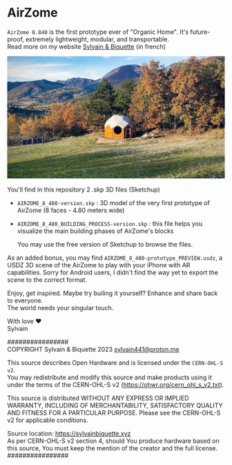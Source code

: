 <!-- 
    SPDX-FileCopyrightText: 2023 Sylvain & Biquette <sylvain441@proton.me>  
    SPDX-License-Identifier: CERN-OHL-S-2.0+
-->

# AirZome

`AirZome 8.840` is the first prototype ever of "Organic Home".  It's future-proof, extremely lightweight, modular, and transportable.  
Read more on my website [Sylvain & Biquette](https://sylvainbiquette.xyz/tag/airzome/) (in french)

![First prototype of AirZome ever](AIRZOME_8_840-prototype.jpeg)

You'll find in this repository 2 .skp 3D files (Sketchup)
- `AIRZOME_8_480-version.skp` : 3D model of the very first prototype of AirZome (8 faces - 4.80 meters wide)
- `AIRZOME_8_480_BUILDING_PROCESS-version.skp` : this file helps you visualize the main building phases of AirZome's blocks

    You may use the free version of Sketchup to browse the files.

As an added bonus, you may find `AIRZOME_8_480-prototype_PREVIEW.usdz`, a USDZ 3D scene of the AirZome to play with your iPhone with AR capabilities. Sorry for Android users, I didn't find the way yet to export the scene to the correct format.

Enjoy, get inspired. Maybe try builing it yourself? Enhance and share back to everyone.  
The world needs your singular touch.

With love ❤️  
Sylvain


################  
COPYRIGHT Sylvain & Biquette 2023 <sylvain441@proton.me>  

This source describes Open Hardware and is licensed under the `CERN-OHL-S v2`.  
You may redistribute and modify this source and make products using it under the terms of the CERN-OHL-S v2 (https://ohwr.org/cern_ohl_s_v2.txt).

This source is distributed WITHOUT ANY EXPRESS OR IMPLIED WARRANTY, INCLUDING OF MERCHANTABILITY, SATISFACTORY QUALITY AND FITNESS FOR A PARTICULAR PURPOSE. Please see the CERN-OHL-S v2 for applicable conditions.

Source location: https://sylvainbiquette.xyz  
As per CERN-OHL-S v2 section 4, should You produce hardware based
on this source, You must keep the mention of the creator and the full license.  
################